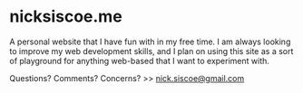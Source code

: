 # nicksiscoe.me
A personal website that I have fun with in my free time. I am always looking to improve my web development skills, and I plan on using this site as a sort of playground for anything web-based that I want to experiment with.

Questions? Comments? Concerns? >> nick.siscoe@gmail.com
